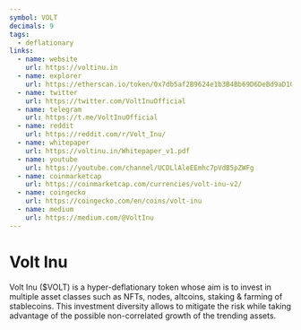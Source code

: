 ```yaml
---
symbol: VOLT
decimals: 9
tags:
  - deflationary
links:
  - name: website
    url: https://voltinu.in
  - name: explorer
    url: https://etherscan.io/token/0x7db5af2B9624e1b3B4Bb69D6DeBd9aD1016A58Ac
  - name: twitter
    url: https://twitter.com/VoltInuOfficial
  - name: telegram
    url: https://t.me/VoltInuOfficial
  - name: reddit
    url: https://reddit.com/r/Volt_Inu/
  - name: whitepaper
    url: https://voltinu.in/Whitepaper_v1.pdf
  - name: youtube
    url: https://youtube.com/channel/UCDLlAleEEmhc7pVdB5pZWFg
  - name: coinmarketcap
    url: https://coinmarketcap.com/currencies/volt-inu-v2/
  - name: coingecko
    url: https://coingecko.com/en/coins/volt-inu
  - name: medium
    url: https://medium.com/@VoltInu
---
```


# Volt Inu

Volt Inu ($VOLT) is a hyper-deflationary token whose aim is to invest in multiple asset classes such as NFTs, nodes, altcoins, staking & farming of stablecoins. This investment diversity allows to mitigate the risk while taking advantage of the possible non-correlated growth of the trending assets.
